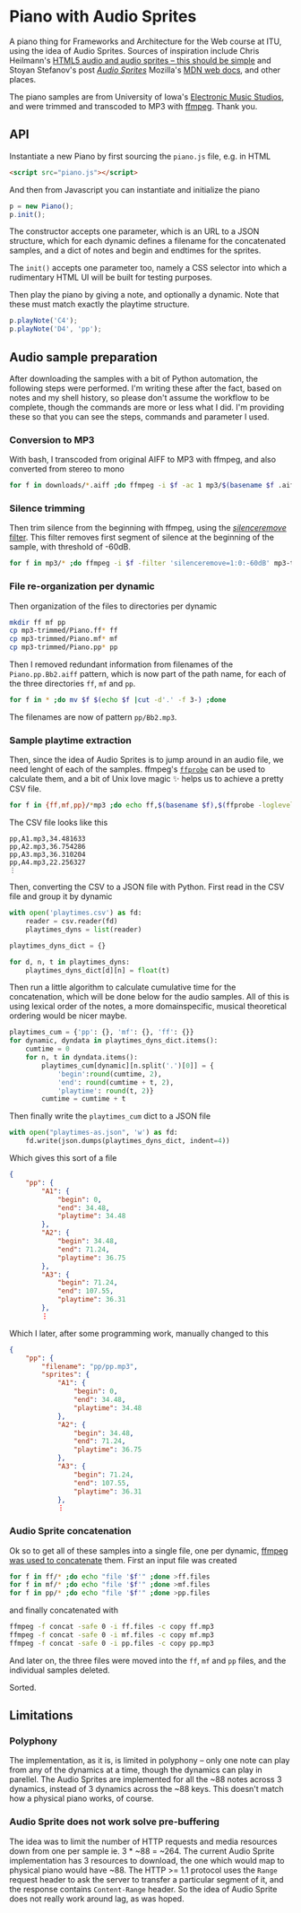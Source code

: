 # Piano with Audio Sprites

A piano thing for Frameworks and Architecture for the Web course at ITU, using the idea of Audio Sprites. Sources of inspiration include Chris Heilmann's [HTML5 audio and audio sprites – this should be simple](https://hacks.mozilla.org/2012/04/html5-audio-and-audio-sprites-this-should-be-simple/) and Stoyan Stefanov's post [*Audio Sprites*](http://www.phpied.com/audio-sprites/) Mozilla's [MDN web docs](https://developer.mozilla.org/), and other places.

The piano samples are from University of Iowa's [Electronic Music Studios](http://theremin.music.uiowa.edu/MISpiano.html), and were trimmed and transcoded to MP3 with [ffmpeg](https://www.ffmpeg.org). Thank you.

## API

Instantiate a new Piano by first sourcing the `piano.js` file, e.g. in HTML

```html
<script src="piano.js"></script>
```

And then from Javascript you can instantiate and initialize the piano

```javascript
p = new Piano();
p.init();
```

The constructor accepts one parameter, which is an URL to a JSON structure, which for each dynamic defines a filename for the concatenated samples, and a dict of notes and begin and endtimes for the sprites.

The `init()` accepts one parameter too, namely a CSS selector into which a rudimentary HTML UI will be built for testing purposes.

Then play the piano by giving a note, and optionally a dynamic. Note that these must match exactly the playtime structure.

```javascript
p.playNote('C4');
p.playNote('D4', 'pp');
```

## Audio sample preparation

After downloading the samples with a bit of Python automation, the following steps were performed. I'm writing these after the fact, based on notes and my shell history, so please don't assume the workflow to be complete, though the commands are more or less what I did. I'm providing these so that you can see the steps, commands and parameter I used.

### Conversion to MP3

With bash, I transcoded from original AIFF to MP3 with ffmpeg, and also converted from stereo to mono

```bash
for f in downloads/*.aiff ;do ffmpeg -i $f -ac 1 mp3/$(basename $f .aiff).mp3 ;done
```

### Silence trimming

Then trim silence from the beginning with ffmpeg, using the [*silenceremove* filter](https://ffmpeg.org/ffmpeg-filters.html#silenceremove). This filter removes first segment of silence at the beginning of the sample, with threshold of -60dB.

```bash
for f in mp3/* ;do ffmpeg -i $f -filter 'silenceremove=1:0:-60dB' mp3-trimmed/$(basename $f) ;done
```

### File re-organization per dynamic

Then organization of the files to directories per dynamic

```bash
mkdir ff mf pp
cp mp3-trimmed/Piano.ff* ff
cp mp3-trimmed/Piano.mf* mf
cp mp3-trimmed/Piano.pp* pp
```

Then I removed redundant information from filenames of the `Piano.pp.Bb2.aiff` pattern, which is now part of the path name, for each of the three directories `ff`, `mf` and `pp`.

```bash
for f in * ;do mv $f $(echo $f |cut -d'.' -f 3-) ;done
```

The filenames are now of pattern `pp/Bb2.mp3`.

### Sample playtime extraction

Then, since the idea of Audio Sprites is to jump around in an audio file, we need lenght of each of the samples. ffmpeg's [`ffprobe`](https://www.ffmpeg.org/ffprobe.html) can be used to calculate them, and a bit of Unix love magic ✨ helps us to achieve a pretty CSV file.

```bash
for f in {ff,mf,pp}/*mp3 ;do echo ff,$(basename $f),$(ffprobe -loglevel 0 -print_format compact -show_entries stream=duration $f |cut -d'=' -f2) ;done
```

The CSV file looks like this

    pp,A1.mp3,34.481633
    pp,A2.mp3,36.754286
    pp,A3.mp3,36.310204
    pp,A4.mp3,22.256327
    ⋮

Then, converting the CSV to a JSON file with Python. First read in the CSV file and group it by dynamic

```python
with open('playtimes.csv') as fd:
    reader = csv.reader(fd)
    playtimes_dyns = list(reader)

playtimes_dyns_dict = {}

for d, n, t in playtimes_dyns:
    playtimes_dyns_dict[d][n] = float(t)
```

Then run a little algorithm to calculate cumulative time for the concatenation, which will be done below for the audio samples. All of this is using lexical order of the notes, a more domainspecific, musical theoretical ordering would be nicer maybe.

```python
playtimes_cum = {'pp': {}, 'mf': {}, 'ff': {}}
for dynamic, dyndata in playtimes_dyns_dict.items():
    cumtime = 0
    for n, t in dyndata.items():
        playtimes_cum[dynamic][n.split('.')[0]] = {
            'begin':round(cumtime, 2),
            'end': round(cumtime + t, 2),
            'playtime': round(t, 2)}
        cumtime = cumtime + t
```

Then finally write the `playtimes_cum` dict to a JSON file

```python
with open("playtimes-as.json", 'w') as fd:
    fd.write(json.dumps(playtimes_dyns_dict, indent=4))
```

Which gives this sort of a file

```json
{
    "pp": {
        "A1": {
            "begin": 0,
            "end": 34.48,
            "playtime": 34.48
        },
        "A2": {
            "begin": 34.48,
            "end": 71.24,
            "playtime": 36.75
        },
        "A3": {
            "begin": 71.24,
            "end": 107.55,
            "playtime": 36.31
        },
        ⋮
```

Which I later, after some programming work, manually changed to this

```json
{
    "pp": {
        "filename": "pp/pp.mp3",
        "sprites": {
            "A1": {
                "begin": 0,
                "end": 34.48,
                "playtime": 34.48
            },
            "A2": {
                "begin": 34.48,
                "end": 71.24,
                "playtime": 36.75
            },
            "A3": {
                "begin": 71.24,
                "end": 107.55,
                "playtime": 36.31
            },
            ⋮
```

### Audio Sprite concatenation

Ok so to get all of these samples into a single file, one per dynamic, [ffmpeg was used to concatenate](https://trac.ffmpeg.org/wiki/Concatenate) them. First an input file was created

```bash
for f in ff/* ;do echo "file '$f'" ;done >ff.files
for f in mf/* ;do echo "file '$f'" ;done >mf.files
for f in pp/* ;do echo "file '$f'" ;done >pp.files
```

and finally concatenated with

```bash
ffmpeg -f concat -safe 0 -i ff.files -c copy ff.mp3
ffmpeg -f concat -safe 0 -i mf.files -c copy mf.mp3
ffmpeg -f concat -safe 0 -i pp.files -c copy pp.mp3
```

And later on, the three files were moved into the `ff`, `mf` and `pp` files, and the individual samples deleted.

Sorted.

## Limitations

### Polyphony

The implementation, as it is, is limited in polyphony – only one note can play from any of the dynamics at a time, though the dynamics can play in parellel. The Audio Sprites are implemented for all the ~88 notes across 3 dynamics, instead of 3 dynamics across the ~88 keys. This doesn't match how a physical piano works, of course.

### Audio Sprite does not work solve pre-buffering

The idea was to limit the number of HTTP requests and media resources down from one per sample ie. 3 * ~88 = ~264. The current Audio Sprite implementation has 3 resources to download, the one which would map to physical piano would have ~88. The HTTP >= 1.1 protocol uses the `Range` request header to ask the server to transfer a particular segment of it, and the response contains `Content-Range` header. So the idea of Audio Sprite does not really work around lag, as was hoped.
